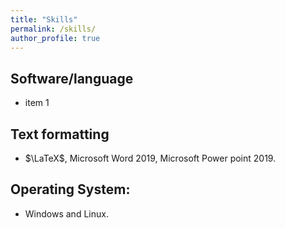 ```yaml
---
title: "Skills"
permalink: /skills/
author_profile: true
---
```


## Software/language
* item 1
## Text formatting 
* $\LaTeX$, Microsoft Word 2019, Microsoft Power point 2019.

## Operating System:
* Windows and Linux.

